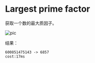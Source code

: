 # Largest prime factor

获取一个数的最大质因子。

![pic](./graphics/WechatIMG1.jpeg)

结果：

```
600851475143 -> 6857
cost:17ms
```
